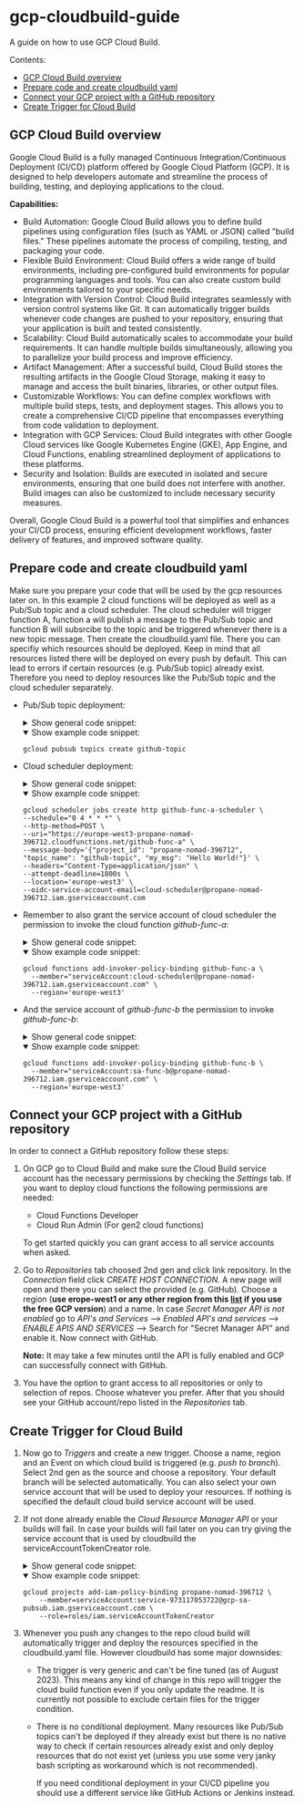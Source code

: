 # gcp-cloudbuild-guide

A guide on how to use GCP Cloud Build.

Contents:

- [GCP Cloud Build overview](#gcp-cloud-build-overview)
- [Prepare code and create cloudbuild yaml](#prepare-code-and-create-cloudbuild-yaml)
- [Connect your GCP project with a GitHub repository](#connect-your-gcp-project-with-a-github-repository)
- [Create Trigger for Cloud Build](#create-trigger-for-cloud-build)

## GCP Cloud Build overview

Google Cloud Build is a fully managed Continuous Integration/Continuous Deployment (CI/CD) platform offered by Google Cloud Platform (GCP). It is designed to help developers automate and streamline the process of building, testing, and deploying applications to the cloud.

**Capabilities:**

- Build Automation: Google Cloud Build allows you to define build pipelines using configuration files (such as YAML or JSON) called "build files." These pipelines automate the process of compiling, testing, and packaging your code.
- Flexible Build Environment: Cloud Build offers a wide range of build environments, including pre-configured build environments for popular programming languages and tools. You can also create custom build environments tailored to your specific needs.
- Integration with Version Control: Cloud Build integrates seamlessly with version control systems like Git. It can automatically trigger builds whenever code changes are pushed to your repository, ensuring that your application is built and tested consistently.
- Scalability: Cloud Build automatically scales to accommodate your build requirements. It can handle multiple builds simultaneously, allowing you to parallelize your build process and improve efficiency.
- Artifact Management: After a successful build, Cloud Build stores the resulting artifacts in the Google Cloud Storage, making it easy to manage and access the built binaries, libraries, or other output files.
- Customizable Workflows: You can define complex workflows with multiple build steps, tests, and deployment stages. This allows you to create a comprehensive CI/CD pipeline that encompasses everything from code validation to deployment.
- Integration with GCP Services: Cloud Build integrates with other Google Cloud services like Google Kubernetes Engine (GKE), App Engine, and Cloud Functions, enabling streamlined deployment of applications to these platforms.
- Security and Isolation: Builds are executed in isolated and secure environments, ensuring that one build does not interfere with another. Build images can also be customized to include necessary security measures.

Overall, Google Cloud Build is a powerful tool that simplifies and enhances your CI/CD process, ensuring efficient development workflows, faster delivery of features, and improved software quality.

## Prepare code and create cloudbuild yaml

Make sure you prepare your code that will be used by the gcp resources later on. In this example 2 cloud functions will be deployed as well as a Pub/Sub topic and a cloud scheduler. The cloud scheduler will trigger function A, function a will publish a message to the Pub/Sub topic and function B will subsrcibe to the topic and be triggered whenever there is a new topic message.
Then create the cloudbuild.yaml file. There you can specifiy which resources should be deployed. Keep in mind that all resources listed there will be deployed on every push by default. This can lead to errors if certain resources (e.g. Pub/Sub topic) already exist. Therefore you need to deploy resources like the Pub/Sub topic and the cloud scheduler separately.

- Pub/Sub topic deployment:

  <details>
  <summary>Show general code snippet:</summary>

  ```shell
  gcloud pubsub topics <topic-name>
  ```

  </details>

  <details open>
  <summary>Show example code snippet:</summary>

  ```shell
  gcloud pubsub topics create github-topic
  ```

  </details>

- Cloud scheduler deployment:

  <details>
  <summary>Show general code snippet:</summary>

  ```shell
  gcloud scheduler jobs create http <schedule-name> \
  --schedule="0 4 * * *" \
  --http-method=POST \
  --uri="your-cloud-functions-url" \
  --message-body='{"key": "value"}' \
  --headers="Content-Type=application/json" \
  --attempt-deadline=1800s \
  --location='your-region' \
  --oidc--service-account-email=<service-acc-name>@<project-id>.iam.gserviceaccount.com
  ```

  </details>

  <details open>
  <summary>Show example code snippet:</summary>

  ```shell
  gcloud scheduler jobs create http github-func-a-scheduler \
  --schedule="0 4 * * *" \
  --http-method=POST \
  --uri="https://europe-west3-propane-nomad-396712.cloudfunctions.net/github-func-a" \
  --message-body='{"project_id": "propane-nomad-396712", "topic_name": "github-topic", "my_msg": "Hello World!"}' \
  --headers="Content-Type=application/json" \
  --attempt-deadline=1800s \
  --location='europe-west3' \
  --oidc-service-account-email=cloud-scheduler@propane-nomad-396712.iam.gserviceaccount.com
  ```

  </details>

- Remember to also grant the service account of cloud scheduler the permission to invoke the cloud function _github-func-a_:

  <details>
  <summary>Show general code snippet:</summary>

  ```shell
  gcloud functions add-invoker-policy-binding <function-name> \
    --member="serviceAccount:<service-acc-name>@<project-id>.iam.gserviceaccount.com" \
    --region='<your-region>'
  ```

  </details>

  <details open>
  <summary>Show example code snippet:</summary>

  ```shell
  gcloud functions add-invoker-policy-binding github-func-a \
    --member="serviceAccount:cloud-scheduler@propane-nomad-396712.iam.gserviceaccount.com" \
    --region='europe-west3'
  ```

  </details>

- And the service account of _github-func-b_ the permission to invoke _github-func-b_:

  <details>
  <summary>Show general code snippet:</summary>

  ```shell
  gcloud functions add-invoker-policy-binding <function-name> \
    --member="serviceAccount:<service-acc-name>@<project-id>.iam.gserviceaccount.com" \
    --region='<your-region>'
  ```

  </details>

  <details open>
  <summary>Show example code snippet:</summary>

  ```shell
  gcloud functions add-invoker-policy-binding github-func-b \
    --member="serviceAccount:sa-func-b@propane-nomad-396712.iam.gserviceaccount.com" \
    --region='europe-west3'
  ```

  </details>

## Connect your GCP project with a GitHub repository

In order to connect a GitHub repository follow these steps:

1.  On GCP go to Cloud Build and make sure the Cloud Build service account has the necessary permissions by checking the _Settings_ tab. If you want to deploy cloud functions the following permissions are needed:

    - Cloud Functions Developer
    - Cloud Run Admin (For gen2 cloud functions)

    To get started quickly you can grant access to all service accounts when asked.

2.  Go to _Repositories_ tab choosed 2nd gen and click link repository. In the _Connection_ field click _CREATE HOST CONNECTION_. A new page will open and there you can select the provided (e.g. GitHub). Choose a region (**use erope-west1 or any other region from this [list](https://cloud.google.com/build/docs/locations#restricted_regions_for_some_projects) if you use the free GCP version**) and a name. In case _Secret Manager API is not enabled_ go to _API's and Services_ --> _Enabled API's and services_ --> _ENABLE APIS AND SERVICES_ --> Search for "Secret Manager API" and enable it. Now connect with GitHub.

    **Note:** It may take a few minutes until the API is fully enabled and GCP can successfully connect with GitHub.

3.  You have the option to grant access to all repositories or only to selection of repos. Choose whatever you prefer. After that you should see your GitHub account/repo listed in the _Repositories_ tab.

## Create Trigger for Cloud Build

1.  Now go to _Triggers_ and create a new trigger. Choose a name, region and an Event on which cloud build is triggered (e.g. _push to branch_). Select 2nd gen as the source and choose a repository. Your default branch will be selected automatically. You can also select your own service account that will be used to deploy your resources. If nothing is specified the default cloud build service account will be used.

2.  If not done already enable the _Cloud Resource Manager API_ or your builds will fail. In case your builds will fail later on you can try giving the service account that is used by cloudbuild the serviceAccountTokenCreator role.

    <details>
    <summary>Show general code snippet:</summary></summary>

    ```shell
    gcloud projects add-iam-policy-binding <project-id> \
        --member=serviceAccount:<your-service-acc>@gcp-sa-pubsub.iam.gserviceaccount.com \
        --role=roles/iam.serviceAccountTokenCreator
    ```

    </details>

    <details open>
    <summary>Show example code snippet:</summary>

    ```shell
    gcloud projects add-iam-policy-binding propane-nomad-396712 \
        --member=serviceAccount:service-973117053722@gcp-sa-pubsub.iam.gserviceaccount.com \
        --role=roles/iam.serviceAccountTokenCreator
    ```

    </details>

3.  Whenever you push any changes to the repo cloud build will automatically trigger and deploy the resources specified in the cloudbuild.yaml file. However cloudbuild has some major downsides:

    - The trigger is very generic and can't be fine tuned (as of August 2023). This means any kind of change in this repo will trigger the cloud build function even if you only update the readme. It is currently not possible to exclude certain files for the trigger condition.
    - There is no conditional deployment. Many resources like Pub/Sub topics can't be deployed if they already exist but there is no native way to check if certain resources already exist and only deploy resources that do not exist yet (unless you use some very janky bash scripting as workaround which is not recommended).

      If you need conditional deployment in your CI/CD pipeline you should use a different service like GitHub Actions or Jenkins instead.
